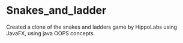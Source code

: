 # Snakes_and_ladder
Created a clone of the snakes and ladders game by HippoLabs using JavaFX, using java OOPS concepts.
